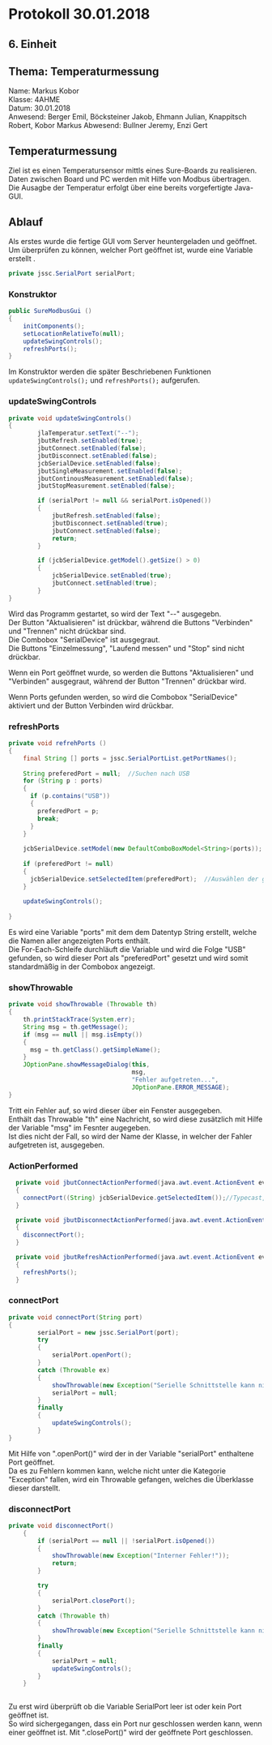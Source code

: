 # Protokoll 30.01.2018

## 6. Einheit
## Thema: Temperaturmessung
 
 Name: Markus Kobor  
 Klasse: 4AHME  
 Datum: 30.01.2018  
 Anwesend: Berger Emil, Böcksteiner Jakob, Ehmann Julian, Knappitsch Robert, Kobor Markus
 Abwesend: Bullner Jeremy, Enzi Gert
 
  
## Temperaturmessung
Ziel ist es einen Temperatursensor mittls eines Sure-Boards zu realisieren. <br>
Daten zwischen Board und PC werden mit Hilfe von Modbus übertragen. <br>
Die Ausagbe der Temperatur erfolgt über eine bereits vorgefertigte Java-GUI. <br>


## Ablauf
Als erstes wurde die fertige GUI vom Server heuntergeladen und geöffnet. <br>
Um überprüfen zu können, welcher Port geöffnet ist, wurde eine Variable erstellt .
 
```java
private jssc.SerialPort serialPort;
```

### Konstruktor
```java
public SureModbusGui () 
{
    initComponents();
    setLocationRelativeTo(null);
    updateSwingControls();
    refreshPorts();
}
```
Im Konstruktor werden die später Beschriebenen Funktionen `updateSwingControls();` und `refreshPorts();` aufgerufen.


### updateSwingControls
```java
private void updateSwingControls() 
{
        jlaTemperatur.setText("--");
        jbutRefresh.setEnabled(true);
        jbutConnect.setEnabled(false);
        jbutDisconnect.setEnabled(false);
        jcbSerialDevice.setEnabled(false);
        jbutSingleMeasurement.setEnabled(false);
        jbutContinousMeasurement.setEnabled(false);
        jbutStopMeasurement.setEnabled(false);

        if (serialPort != null && serialPort.isOpened())
        {
            jbutRefresh.setEnabled(false);
            jbutDisconnect.setEnabled(true);
            jbutConnect.setEnabled(false);
            return;
        }

        if (jcbSerialDevice.getModel().getSize() > 0) 
        {
            jcbSerialDevice.setEnabled(true);
            jbutConnect.setEnabled(true);
        }
}
```
Wird das Programm gestartet, so wird der Text "--" ausgegebn. <br>
Der Button "Aktualisieren" ist drückbar, während die Buttons "Verbinden" und "Trennen" nicht drückbar sind. <br>
Die Combobox "SerialDevice" ist ausgegraut. <br>
Die Buttons "Einzelmessung", "Laufend messen" und "Stop" sind nicht drückbar. <br>

Wenn ein Port geöffnet wurde, so werden die Buttons "Aktualisieren" und "Verbinden" ausgegraut,
während der Button "Trennen" drückbar wird.

Wenn Ports gefunden werden, so wird die Combobox "SerialDevice" aktiviert und der Button Verbinden wird drückbar.


### refreshPorts
```java
private void refrehPorts () 
{
    final String [] ports = jssc.SerialPortList.getPortNames();
    
    String preferedPort = null;  //Suchen nach USB
    for (String p : ports) 
    {
      if (p.contains("USB")) 
      {
        preferedPort = p;
        break;
      }
    }
    
    jcbSerialDevice.setModel(new DefaultComboBoxModel<String>(ports));  //Implementiert direkt ports
    
    if (preferedPort != null) 
    {
      jcbSerialDevice.setSelectedItem(preferedPort);  //Auswählen der gewünschten Schnittstelle
    }
    
    updateSwingControls();
    
}
```
Es wird eine Variable "ports" mit dem dem Datentyp String erstellt, welche die Namen aller angezeigten Ports enthält. <br>
Die For-Each-Schleife durchläuft die Variable und wird die Folge "USB" gefunden, so wird dieser Port als "preferedPort" gesetzt und wird somit standardmäßig in der Combobox angezeigt.


### showThrowable
```java
private void showThrowable (Throwable th) 
{
    th.printStackTrace(System.err);
    String msg = th.getMessage();
    if (msg == null || msg.isEmpty())
    {
      msg = th.getClass().getSimpleName();
    }
    JOptionPane.showMessageDialog(this,
                                  msg,
                                  "Fehler aufgetreten...",
                                  JOptionPane.ERROR_MESSAGE);
}
```
Tritt ein Fehler auf, so wird dieser über ein Fenster ausgegeben. <br>
Enthält das Throwable "th" eine Nachricht, so wird diese zusätzlich mit Hilfe der Variable "msg" im Fesnter augegeben. <br>
Ist dies nicht der Fall, so wird der Name der Klasse, in welcher der Fahler aufgetreten ist, ausgegeben.


### ActionPerformed
```java
  private void jbutConnectActionPerformed(java.awt.event.ActionEvent evt) 
  {                                                
    connectPort((String) jcbSerialDevice.getSelectedItem());//Typecast, da Objekt, welches ein String sein muss
  }                                           

  private void jbutDisconnectActionPerformed(java.awt.event.ActionEvent evt) 
  {                                                   
    disconnectPort();
  }                                              

  private void jbutRefreshActionPerformed(java.awt.event.ActionEvent evt) 
  {                                                
    refreshPorts();
  }
```


### connectPort
```java
private void connectPort(String port)
{
        serialPort = new jssc.SerialPort(port);
        try 
        {
            serialPort.openPort();
        } 
        catch (Throwable ex)
        {
            showThrowable(new Exception("Serielle Schnittstelle kann nicht geöffnet werden", ex));
            serialPort = null;
        }
        finally 
        {
            updateSwingControls();
        }
}
```
Mit Hilfe von ".openPort()" wird der in der Variable "serialPort" enthaltene Port geöffnet. <br>
Da es zu Fehlern kommen kann, welche nicht unter die Kategorie "Exception" fallen, wird ein Throwable gefangen,
welches die Überklasse dieser darstellt.


### disconnectPort
```java
private void disconnectPort() 
    {
        if (serialPort == null || !serialPort.isOpened()) 
        {
            showThrowable(new Exception("Interner Fehler!"));
            return;
        }

        try 
        {
            serialPort.closePort();
        } 
        catch (Throwable th) 
        {
            showThrowable(new Exception("Serielle Schnittstelle kann nicht geschlossen werden"));
        } 
        finally 
        {
            serialPort = null;
            updateSwingControls();
        }
    }
    
```
Zu erst wird überprüft ob die Variable SerialPort leer ist oder kein Port geöffnet ist. <br>
So wird sichergegangen, dass ein Port nur geschlossen werden kann, wenn einer geöffnet ist.
Mit ".closePort()" wird der geöffnete Port geschlossen.
